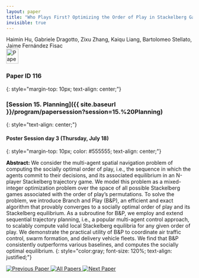 ```yaml
---
layout: paper
title: "Who Plays First? Optimizing the Order of Play in Stackelberg Games with Many Robots"
invisible: true
---
```

<div class="paper-authors">
<div class="paper-author-box">
    <div class="paper-author-name">Haimin Hu, Gabriele Dragotto, Zixu Zhang, Kaiqu Liang, Bartolomeo Stellato, Jaime Fernández Fisac</div>
    <div class="paper-author-uni"></div>
</div>

</div><div class="paper-pdf">
                <div> <a href="https://enriquecoronadozu.github.io/rssproceedings2024/rss20/p116.pdf"><img src="{{ site.baseurl }}/images/paper_link.png" alt="Paper Website" width = "33"  height = "40"/></a> </div>
                </div>

### Paper ID 116
{: style="margin-top: 10px; text-align: center;"}

### [Session 15. Planning]({{ site.baseurl }}/program/papersession?session=15.%20Planning)
{: style="text-align: center;"}

#### Poster Session day 3 (Thursday, July 18)
{: style="margin-top: 10px; color: #555555; text-align: center;"}

<b style="color: black;">Abstract: </b>We consider the multi-agent spatial navigation problem of computing the socially optimal order of play, i.e., the sequence in which the agents commit to their decisions, and its associated equilibrium in an N-player Stackelberg trajectory game. We model this problem as a mixed-integer optimization problem over the space of all possible Stackelberg games associated with the order of play’s permutations. To solve the problem, we introduce Branch and Play (B&P), an efficient and exact algorithm that provably converges to a socially optimal order of play and its Stackelberg equilibrium. As a subroutine for B&P, we employ and extend sequential trajectory planning, i.e., a popular multi-agent control approach, to scalably compute valid local Stackelberg equilibria for any given order of play. We demonstrate the practical utility of B&P to coordinate air traffic control, swarm formation, and delivery vehicle fleets. We find that B&P consistently outperforms various baselines, and computes the socially optimal equilibrium.
{: style="color:gray; font-size: 120%; text-align: justified;"}


<div class="paper-menu">
<a href="{{ site.baseurl }}/program/papers/115/"> <img src="{{ site.baseurl }}/images/previous_paper_icon.png" alt="Previous Paper" title="Previous Paper"/> </a>
<a href="{{ site.baseurl }}/program/papers"><img src="{{ site.baseurl }}/images/overview_icon.png" alt="All Papers" title="All Papers"/> </a>
<a href="{{ site.baseurl }}/program/papers/117/"> <img src="{{ site.baseurl }}/images/next_paper_icon.png" alt="Next Paper" title="Next Paper"/> </a>

</div>
